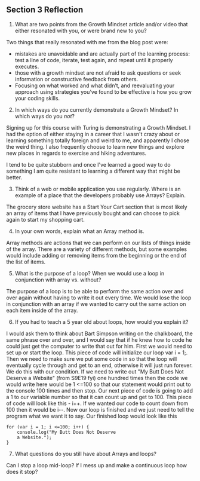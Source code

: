 ## Section 3 Reflection

1. What are two points from the Growth Mindset article and/or video that either resonated with you, or were brand new to you?

Two things that really resonated with me from the blog post were:
- mistakes are unavoidable and are actually part of the learning process: test a line of code, iterate, test again, and repeat until it properly executes.
- those with a growth mindset are not afraid to ask questions or seek information or constructive feedback from others.
- Focusing on what worked and what didn’t, and reevaluating your approach using strategies you’ve found to be effective is how you grow your coding skills.

2. In which ways do you currently demonstrate a Growth Mindset? In which ways do you _not_?

Signing up for this course with Turing is demonstrating a Growth Mindset. I had the option of either staying in a career that I wasn't crazy about or learning something totally foreign and weird to me, and apparently I chose the weird thing. I also frequently choose to learn new things and explore new places in regards to exercise and hiking adventures.

I tend to be quite stubborn and once I've learned a good way to do something I am quite resistant to learning a different way that might be better.


3. Think of a web or mobile application you use regularly. Where is an example of a place that the developers probably use Arrays? Explain.

The grocery store website has a Start Your Cart section that is most likely an array of items that I have previously bought and can choose to pick again to start my shopping cart.

4. In your own words, explain what an Array method is.

Array methods are actions that we can perform on our lists of things inside of the array. There are a variety of different methods, but some examples would include adding or removing items from the beginning or the end of the list of items.

5. What is the purpose of a loop? When we would use a loop in conjunction with array vs. without?

The purpose of a loop is to be able to perform the same action over and over again without having to write it out every time. We would lose the loop in conjunction with an array if we wanted to carry out the same action on each item inside of the array.

6. If you had to teach a 5 year old about loops, how would you explain it?

I would ask them to think about Bart Simpson writing on the chalkboard, the same phrase over and over, and I would say that if he knew how to code he could just get the computer to write that out for him. First we would need to set up or start the loop. This piece of code will initialize our loop var i = 1;. Then we need to make sure we put some code in so that the loop will eventually cycle through and get to an end, otherwise it will just run forever. We do this with our condition. If we need to write out "My Butt Does Not Deserve a Website" (from S9E19 fyi) one hundred times then the code we would write here would be 1 <=100 so that our statement would print out to the console 100 times and then stop. Our next piece of code is going to add a 1 to our variable number so that it can count up and get to 100. This piece of code will look like this - i++. If we wanted our code to count down from 100 then it would be i--. Now our loop is finished and we just need to tell the program what we want it to say. Our finished loop would look like this


```
for (var i = 1; i <=100; i++) {
    console.log("My Butt Does Not Deserve
    a Website.");
}
```
7. What questions do you still have about Arrays and loops?

Can I stop a loop mid-loop? If I mess up and make a continuous loop how does it stop?

